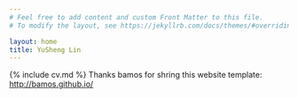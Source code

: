 ```yaml
---
# Feel free to add content and custom Front Matter to this file.
# To modify the layout, see https://jekyllrb.com/docs/themes/#overriding-theme-defaults

layout: home
title: YuSheng Lin
---
```

{% include cv.md %}
Thanks bamos for shring this website template: http://bamos.github.io/
